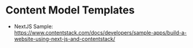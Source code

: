 # Content Model Templates

* NextJS Sample: https://www.contentstack.com/docs/developers/sample-apps/build-a-website-using-next-js-and-contentstack/
